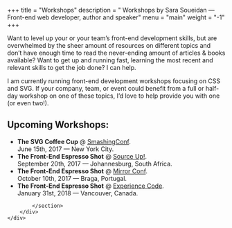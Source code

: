 +++
title = "Workshops"
description = " Workshops by Sara Soueidan — Front-end web developer, author and speaker"
menu = "main"
weight = "-1"
+++

<div class="full-width">
    <div class="container">
        <div class="row">
            <div class="col-12">
                <p class="workshops__intro">
                    Want to level up your or your team’s front-end development skills, but are overwhelmed by the sheer amount of resources on different topics and don’t have enough time to read the never-ending amount of articles &amp; books available? Want to get up and running fast, learning the most recent and relevant skills to get the job done? I can help.
                </p>
            </div>
            <section class="col-5"> 
                <p> 
                    I am currently running front-end development workshops focusing on CSS and SVG. If your company, team, or event could benefit from a full or half-day workshop on one of these topics, I’d love to help provide you with one (or even two!).
                </p> 
            </section>
            <section class="col-6 col--right">
                <h2 class="upcoming-workshops__heading">Upcoming Workshops:</h2>
                <ul class="upcoming-workshops__list">
					<li class="upcoming-workshops__item">
						<strong>The SVG Coffee Cup</strong> @ <a href="https://smashingconf.com">SmashingConf</a>. 
						<br> June 15th, 2017 — New York City.
					</li>
					<li class="upcoming-workshops__item">
						<strong>The Front-End Espresso Shot</strong> @ <a href="https://sourceup.co.za/">Source Up!</a>. 
						<br> September 20th, 2017 — Johannesburg, South Africa.
					</li>
					<li class="upcoming-workshops__item">
						<strong>The Front-End Espresso Shot</strong> @ <a href="http://www.mirrorconf.com/">Mirror Conf</a>. 
						<br> October 10th, 2017 — Braga, Portugal.
					</li>
					<li class="upcoming-workshops__item">
						<strong>The Front-End Espresso Shot</strong> @ <a href="">Experience Code</a>. 
						<br> January 31st, 2018 — Vancouver, Canada.
					</li>
                </ul>

            </section>
        </div>
    </div>
</div>

